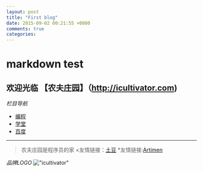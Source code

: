 ```yaml
---
layout: post
title: "First blog"
date: 2015-09-02 00:21:55 +0800
comments: true
categories: 
---
```

markdown test
========================
欢迎光临
【农夫庄园】（http://icultivator.com)
------------------------------

*栏目导航*
* [编程](http://icultivator.com/program)
* [学堂](http://icultivator.com/study)
* [百度](https://www.baidu.com)
--------------------------------

>农夫庄园是程序员的家
×友情链接：[土豆](http://www.tudou.com)
*友情链接:[Artimen](http://www.artimen.cn)

*品牌LOGO*
!["icultivator"](http://www.icultivator.com/wp-content/themes/wpbootstrap/img/farmer.png)

